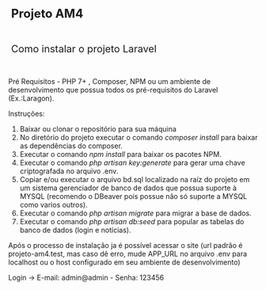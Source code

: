 <p><strong><span style="font-size: 24px;">&nbsp;Projeto AM4</span></strong></p>
<p><br></p>
<p><span style="font-size: 20px;">&nbsp;Como instalar o projeto Laravel</span></p>
<p><br></p>
<p>Pr&eacute; Requisitos - PHP 7+ , Composer, NPM ou um ambiente de desenvolvimento que possua todos os pr&eacute;-requisitos do Laravel (Ex.:Laragon).</p>
<p>Instru&ccedil;&otilde;es:</p>
<ol>
    <li>Baixar ou clonar o reposit&oacute;rio para sua m&aacute;quina</li>
    <li>No diret&oacute;rio do projeto executar o comando <em>composer install</em> para baixar as depend&ecirc;ncias do composer.</li>
    <li>Executar o comando <em>npm install</em> para baixar os pacotes NPM.</li>
    <li>Executar o comando <em>php artisan key:generate</em> para gerar uma chave criptografada no arquivo .env<em>.</em></li>
    <li>Copiar e/ou executar o arquivo bd.sql localizado na ra&iacute;z do projeto em um sistema gerenciador de banco de dados que possua suporte &agrave; MYSQL (recomendo o DBeaver pois possue n&atilde;o s&oacute; suporte a MYSQL como varios outros).</li>
    <li>Executar o comando <em>php artisan migrate</em> para migrar a base de dados.</li>
    <li>Executar o comando <em>php artisan db:seed</em> para popular as tabelas do banco de dados (login e notícias).</li>
</ol>

<p> Após o processo de instalação ja é possível acessar o site (url padrão é projeto-am4.test, mas caso dê erro, mude APP_URL no arquivo .env para localhost ou o host configurado em seu ambiente de desenvolvimento)
<p> Login -> E-mail: admin@admin - Senha: 123456 </p>